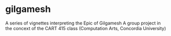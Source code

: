 # gilgamesh
A series of vignettes interpreting the Epic of Gilgamesh
A group project in the concext of the CART 415 class (Computation Arts, Concordia University)
